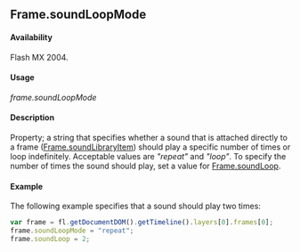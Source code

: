 ## Frame.soundLoopMode

#### Availability

Flash MX 2004.

#### Usage

*frame.soundLoopMode*

#### Description

Property; a string that specifies whether a sound that is attached directly to a frame ([Frame.soundLibraryItem](../Frame_object/Frame31.md)) should play a specific number of times or loop indefinitely. Acceptable values are *"repeat"* and *"loop"*. To specify the number of times the sound should play, set a value for [Frame.soundLoop](../Frame_object/Frame32.md).

#### Example

The following example specifies that a sound should play two times:

```javascript
var frame = fl.getDocumentDOM().getTimeline().layers[0].frames[0];
frame.soundLoopMode = "repeat"; 
frame.soundLoop = 2;
```
